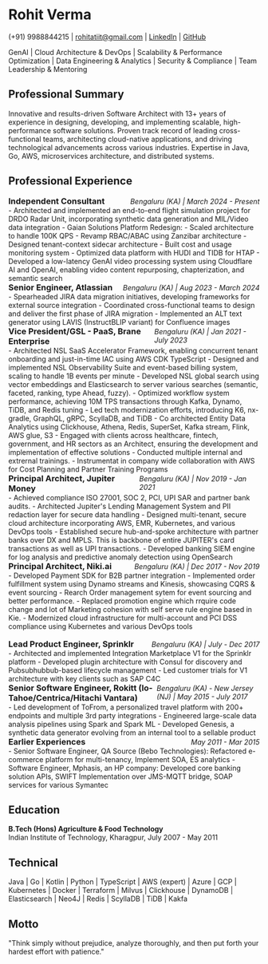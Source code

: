 # Rohit Verma
(+91) 9988844215 | rohitatiit@gmail.com | [LinkedIn](https://www.linkedin.com/in/rohit-verma-24084718) | [GitHub](https://github.com/rverma-dev)

GenAI | Cloud Architecture & DevOps | Scalability & Performance Optimization | Data Engineering & Analytics | Security & Compliance | Team Leadership & Mentoring

## Professional Summary
Innovative and results-driven Software Architect with 13+ years of experience in designing, developing, and implementing scalable, high-performance software solutions. Proven track record of leading cross-functional teams, architecting cloud-native applications, and driving technological advancements across various industries. Expertise in Java, Go, AWS, microservices architecture, and distributed systems.

## Professional Experience

<div style="display: flex; justify-content: space-between; align-items: baseline;">
  <strong style="font-size: 1.17em;">Independent Consultant</strong>
  <em>Bengaluru (KA) | March 2024 - Present</em>
</div>
- Architected and implemented an end-to-end flight simulation project for DRDO Radar Unit, incorporating synthetic data generation and MIL/Video data integration
- Gaian Solutions Platform Redesign:
    - Scaled architecture to handle 100K QPS
    - Revamp RBAC/ABAC using Zanzibar architecture
    - Designed tenant-context sidecar architecture
    - Built cost and usage monitoring system
    - Optimized data platform with HUDI and TIDB for HTAP
- Developed a low-latency GenAI video processing system using Cloudflare AI and OpenAI, enabling video content repurposing, chapterization, and semantic search

<div style="display: flex; justify-content: space-between; align-items: baseline;">
  <strong style="font-size: 1.17em;">Senior Engineer, Atlassian</strong>
  <em>Bengaluru (KA) | Aug 2023 - March 2024</em>
</div>
- Spearheaded JIRA data migration initiatives, developing frameworks for external source integration
- Coordinated cross-functional teams to design and deliver the first phase of JIRA migration
- Implemented an ALT text generator using LAVIS (InstructBLIP variant) for Confluence images

<div style="display: flex; justify-content: space-between; align-items: baseline;">
  <strong style="font-size: 1.17em;">Vice President/GSL - PaaS, Brane Enterprise</strong>
  <em>Bengaluru (KA) | Jan 2021 - July 2023</em>
</div>
- Architected NSL SaaS Accelerator Framework, enabling concurrent tenant onboarding and just-in-time IAC using AWS CDK TypeScript
- Designed and implemented NSL Observability Suite and event-based billing system, scaling to handle 1B events per minute 
- Developed NSL global search using vector embeddings and Elasticsearch to server various searches (semantic, faceted, ranking, type Ahead, fuzzy).
- Optimized workflow system performance, achieving 10M TPS transactions through Kafka, Dynamo, TiDB, and Redis tuning
- Led tech modernization efforts, introducing K6, nx-gradle, GraphQL, gRPC, ScyllaDB, and TiDB
- Co architected Entity Data Analytics using Clickhouse, Athena, Redis, SuperSet, Kafka stream, Flink, AWS glue, S3
- Engaged with clients across healthcare, fintech, government, and HR sectors as an Architect, ensuring the development and implementation of effective solutions
- Conducted multiple internal and extrernal trainings.
- Instrumentat in company wide collaboration with AWS for Cost Planning and Partner Training Programs

<div style="display: flex; justify-content: space-between; align-items: baseline;">
  <strong style="font-size: 1.17em;">Principal Architect, Jupiter Money</strong>
  <em>Bengaluru (KA) | Nov 2019 - Jan 2021</em>
</div>
- Achieved compliance ISO 27001, SOC 2, PCI, UPI SAR and partner bank audits.
- Architected Jupiter's Lending Management System and PII redaction layer for secure data handling
- Designed multi-tenant, secure cloud architecture incorporating AWS, EMR, Kubernetes, and various DevOps tools
- Established secure hub-and-spoke architecture with partner banks over DX and MPLS. This is backbone of entire JUPITER's card transactions as well as UPI transactions.
- Developed banking SIEM engine for log analysis and predictive anomaly detection using OpenSearch

<div style="display: flex; justify-content: space-between; align-items: baseline;">
  <strong style="font-size: 1.17em;">Principal Architect, Niki.ai</strong>
  <em>Bengaluru (KA) | Dec 2017 - Nov 2019</em>
</div>
- Developed Payment SDK for B2B partner integration 
- Implemented order fulfillment system using Dynamo streams and Kinesis, showcasing CQRS & event sourcing
- Rearch Order management sytem for event sourcing and better performance.
- Replaced promotion engine which rrquire code change and lot of Marketing cohesion with self serve rule engine based in Kie.
- Modernized cloud infrastructure for multi-account and PCI DSS compliance using Kubernetes and various DevOps tools

<br />
<br />
<div style="display: flex; justify-content: space-between; align-items: baseline;">
  <strong style="font-size: 1.17em;">Lead Product Engineer, Sprinklr</strong>
  <em>Bengaluru (KA) | July - Dec 2017</em>
</div>
- Architected and implemented Integration Marketplace V1 for the Sprinklr platform
- Developed plugin architecture with Consul for discovery and Pubsubhubbub-based lifecycle management
- Led customer trials for V1 architecture with key clients such as SAP C4C

<div style="display: flex; justify-content: space-between; align-items: baseline;">
  <strong style="font-size: 1.17em;">Senior Software Engineer, Rokitt (Io-Tahoe/Centrica/Hitachi Vantara)</strong>
  <em>Bengaluru (KA) - New Jersey (NJ) | May 2015 - July 2017</em>
</div>
- Led development of ToFrom, a personalized travel platform with 200+ endpoints and multiple 3rd party integrations
- Engineered large-scale data analysis pipelines using Spark and Spark ML
- Developed Genesis, a synthetic data generator evolving from an internal tool to a sellable product

<div style="display: flex; justify-content: space-between; align-items: baseline;">
  <strong style="font-size: 1.17em;">Earlier Experiences</strong>
  <em> May 2011 - Mar 2015</em>
</div>
- Senior Software Engineer, QA Source (Bebo Technologies): Refactored e-commerce platform for multi-tenancy, Implement SOA, ES analytics
- Software Engineer, Mphasis, an HP company: Developed core banking solution APIs, SWIFT Implementation over JMS-MQTT bridge, SOAP services for various Symantec

## Education
**B.Tech (Hons) Agriculture & Food Technology**  
Indian Institute of Technology, Kharagpur, July 2007 - May 2011

## Technical 
Java | Go | Kotlin | Python | TypeScript | AWS (expert) | Azure | GCP | Kubernetes | Docker | Terraform | Milvus | Clickhouse | DynamoDB | Elasticsearch | Neo4J | Redis | ScyllaDB | TiDB | Kakfa

## Motto
"Think simply without prejudice, analyze thoroughly, and then put forth your hardest effort with patience."
